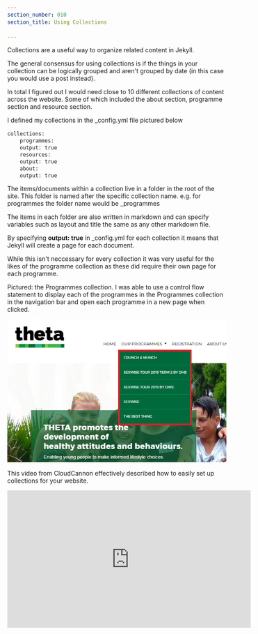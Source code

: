 ```yaml
---
section_number: 010
section_title: Using Collections

---
```


Collections are a useful way to organize related content in Jekyll. 

The general consensus for using collections is if the things in your collection can be logically grouped and aren't grouped by date (in this case you would use a post instead). 

In total I figured out I would need close to 10 different collections of content across the website. Some of which included the about section, programme section and resource section. 

I defined my collections in the _config.yml file pictured below


    collections:
    	programmes:
    	output: true
    	resources:
    	output: true
    	about:
    	output: true


The items/documents within a collection live in a folder in the root of the site. This folder is named after the specific collection name. e.g. for programmes the folder name would be _programmes

The items in each folder are also written in markdown and can specify variables such as layout and title the same as any other markdown file.

By specifying **output: true** in _config.yml for each collection it means that Jekyll will create a page for each document. 

While this isn't neccessary for every collection it was very useful for the likes of the programme collection as these did require their own page for each programme. 

Pictured: the Programmes collection. I was able to use a control flow statement to display each of the programmes in the Programmes collection in the navigation bar and open each programme in a new page when clicked. 

![Current Site](../collections.PNG)

This video from CloudCannon effectively described how to easily set up collections for your website. 

<iframe width="560" height="315" src="https://www.youtube.com/embed/o7ygmIRgvUA" frameborder="0" allow="accelerometer; autoplay; encrypted-media; gyroscope; picture-in-picture" allowfullscreen></iframe>

